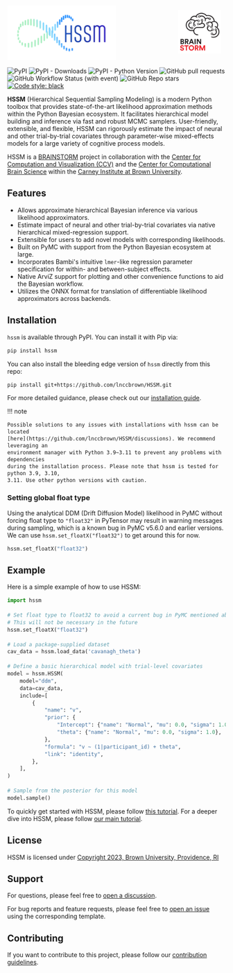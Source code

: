 <div>
    <a href="https://ccbs.carney.brown.edu/brainstorm" style="display: block; float: right; padding: 10px">
        <img src="images/Brain-Bolt-%2B-Circuits.gif" style="width: 100px;">
    </a>
    <img src="images/mainlogo.png" style="width: 250px;">
</div>

![PyPI](https://img.shields.io/pypi/v/hssm)
![PyPI - Downloads](https://img.shields.io/pypi/dm/HSSM?link=https%3A%2F%2Fpypi.org%2Fproject%2Fhssm%2F)
![PyPI - Python Version](https://img.shields.io/pypi/pyversions/hssm)
![GitHub pull requests](https://img.shields.io/github/issues-pr/lnccbrown/HSSM)
![GitHub Workflow Status (with event)](https://img.shields.io/github/actions/workflow/status/lnccbrown/HSSM/run_tests.yml)
![GitHub Repo stars](https://img.shields.io/github/stars/lnccbrown/HSSM)
[![Code style: black](https://img.shields.io/badge/code%20style-black-000000.svg)](https://github.com/ambv/black)

**HSSM** (Hierarchical Sequential Sampling Modeling) is a modern Python toolbox that provides state-of-the-art likelihood approximation methods within the Python Bayesian ecosystem. It facilitates hierarchical model building and inference via fast and robust MCMC samplers. User-friendly, extensible, and flexible, HSSM can rigorously estimate the impact of neural and other trial-by-trial covariates through parameter-wise mixed-effects models for a large variety of cognitive process models.


HSSM is a [BRAINSTORM](https://ccbs.carney.brown.edu/brainstorm) project in collaboration with the [Center for Computation and Visualization (CCV)](https://ccv.brown.edu/) and the [Center for Computational Brain Science](https://ccbs.carney.brown.edu/) within the [Carney Institute at Brown University](https://www.brown.edu/carney/).

## Features

- Allows approximate hierarchical Bayesian inference via various likelihood approximators.
- Estimate impact of neural and other trial-by-trial covariates via native hierarchical mixed-regression support.
- Extensible for users to add novel models with corresponding likelihoods.
- Built on PyMC with support from the Python Bayesian ecosystem at large.
- Incorporates Bambi's intuitive `lmer`-like regression parameter specification for within- and between-subject effects.
- Native ArviZ support for plotting and other convenience functions to aid the Bayesian workflow.
- Utilizes the ONNX format for translation of differentiable likelihood approximators across backends.

## Installation

`hssm` is available through PyPI. You can install it with Pip via:

```bash
pip install hssm
```

You can also install the bleeding edge version of `hssm` directly from this repo:

```bash
pip install git+https://github.com/lnccbrown/HSSM.git
```

For more detailed guidance, please check out our [installation guide](getting_started/installation.md).

!!! note

    Possible solutions to any issues with installations with hssm can be located
    [here](https://github.com/lnccbrown/HSSM/discussions). We recommend leveraging an
    environment manager with Python 3.9~3.11 to prevent any problems with dependencies
    during the installation process. Please note that hssm is tested for python 3.9, 3.10,
    3.11. Use other python versions with caution.

### Setting global float type

Using the analytical DDM (Drift Diffusion Model) likelihood in PyMC without forcing float type to `"float32"` in PyTensor may result in warning messages during sampling, which is a known bug in PyMC v5.6.0 and earlier versions. We can use `hssm.set_floatX("float32")` to get around this for now.

```python
hssm.set_floatX("float32")
```

## Example

Here is a simple example of how to use HSSM:

```python
import hssm

# Set float type to float32 to avoid a current bug in PyMC mentioned above
# This will not be necessary in the future
hssm.set_floatX("float32")

# Load a package-supplied dataset
cav_data = hssm.load_data('cavanagh_theta')

# Define a basic hierarchical model with trial-level covariates
model = hssm.HSSM(
    model="ddm",
    data=cav_data,
    include=[
        {
            "name": "v",
            "prior": {
                "Intercept": {"name": "Normal", "mu": 0.0, "sigma": 1.0},
                "theta": {"name": "Normal", "mu": 0.0, "sigma": 1.0},
            },
            "formula": "v ~ (1|participant_id) + theta",
            "link": "identity",
        },
    ],
)

# Sample from the posterior for this model
model.sample()
```

To quickly get started with HSSM, please follow [this tutorial](getting_started/getting_started.ipynb).
For a deeper dive into HSSM, please follow [our main tutorial](tutorials/main_tutorial.ipynb).

## License

HSSM is licensed under [Copyright 2023, Brown University, Providence, RI](LICENSE)

## Support

For questions, please feel free to [open a discussion](https://github.com/lnccbrown/HSSM/discussions).

For bug reports and feature requests, please feel free to [open an issue](https://github.com/lnccbrown/HSSM/issues) using the corresponding template.

## Contributing

If you want to contribute to this project, please follow our [contribution guidelines](CONTRIBUTING.md).
